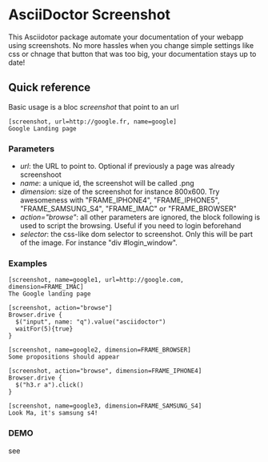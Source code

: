 # AsciiDoctor Screenshot

This Asciidotor package automate your documentation of your webapp using screenshots.
No more hassles when you change simple settings like css or chnage that button that was too big, your documentation stays up to date!

## Quick reference
Basic usage is a bloc *screenshot* that point to an url

```
[screenshot, url=http://google.fr, name=google]
Google Landing page
```

### Parameters
* *url*: the URL to point to. Optional if previously a page was already screenshoot
* *name*: a unique id, the screenshot will be called <name>.png
* *dimension*: size of the screenshot for instance 800x600. Try awesomeness with "FRAME_IPHONE4", "FRAME_IPHONE5", "FRAME_SAMSUNG_S4", "FRAME_IMAC" or "FRAME_BROWSER"
* *action="browse"*: all other parameters are ignored, the block following is used to script the browsing. Useful if you need to login beforehand
* *selector*: the css-like dom selector to screenshot. Only this will be part of the image. For instance "div #login_window".

### Examples
```
[screenshot, name=google1, url=http://google.com, dimension=FRAME_IMAC]
The Google landing page
```

```
[screenshot, action="browse"]
Browser.drive {
  $("input", name: "q").value("asciidoctor")
  waitFor(5){true}
}
```

```
[screenshot, name=google2, dimension=FRAME_BROWSER]
Some propositions should appear
```

```
[screenshot, action="browse", dimension=FRAME_IPHONE4]
Browser.drive {
  $("h3.r a").click()
}
```

```
[screenshot, name=google3, dimension=FRAME_SAMSUNG_S4]
Look Ma, it's samsung s4!
```

### DEMO
see
